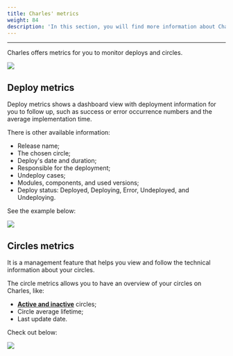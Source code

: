```yaml
---
title: Charles' metrics
weight: 84
description: 'In this section, you will find more information about Charle''s metrics.'
---
```


---

Charles offers metrics for you to monitor deploys and circles. 

![](//metrics-circ-e-deplo.png)

## Deploy metrics

Deploy metrics shows a dashboard view with deployment information for you to follow up, such as success or error occurrence numbers and the average implementation time.

There is other available information: 

* Release name;
* The chosen circle;
* Deploy's date and duration;
* Responsible for the deployment;
* Undeploy cases;
* Modules, components, and used versions;
* Deploy status: Deployed, Deploying, Error, Undeployed, and Undeploying.

See the example below:  

![](//deploy.gif)

## Circles metrics 

It is a management feature that helps you view and follow the technical information about your circles.

The circle metrics allows you to have an overview of your circles on Charles, like:  

* [**Active and inactive**](../../circles#active-and-inactive-circles) circles;
* Circle average lifetime;
* Last update date.

Check out below: 

![](//erro.gif)
